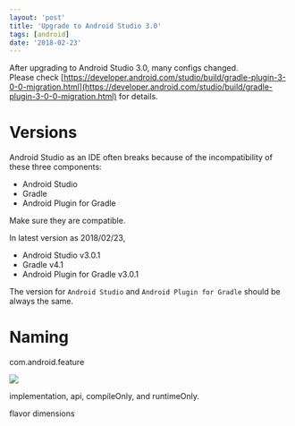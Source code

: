 ```yaml
---
layout: 'post'
title: 'Upgrade to Android Studio 3.0'
tags: [android]
date: '2018-02-23'
---
```


After upgrading to Android Studio 3.0, many configs changed.  
Please check [https://developer.android.com/studio/build/gradle-plugin-3-0-0-migration.html](https://developer.android.com/studio/build/gradle-plugin-3-0-0-migration.html) for details.

# Versions

Android Studio as an IDE often breaks because of the incompatibility of these three components:

- Android Studio
- Gradle
- Android Plugin for Gradle

Make sure they are compatible.

In latest version as 2018/02/23,

- Android Studio v3.0.1
- Gradle v4.1
- Android Plugin for Gradle v3.0.1

The version for `Android Studio` and `Android Plugin for Gradle` should be always the same.

# Naming

com.android.feature

![](https://i.stack.imgur.com/DDRqz.png)

implementation, api, compileOnly, and runtimeOnly.

flavor dimensions
